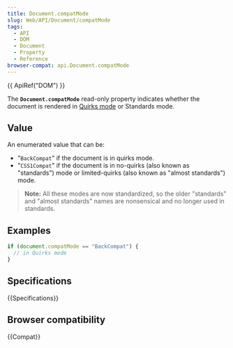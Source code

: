 ```yaml
---
title: Document.compatMode
slug: Web/API/Document/compatMode
tags:
  - API
  - DOM
  - Document
  - Property
  - Reference
browser-compat: api.Document.compatMode
---
```

{{ ApiRef("DOM") }}

The **`Document.compatMode`** read-only property indicates
whether the document is rendered in [Quirks mode](/en-US/docs/Web/HTML/Quirks_Mode_and_Standards_Mode) or
Standards mode.

## Value

An enumerated value that can be:

- "`BackCompat`" if the document is in quirks mode.
- "`CSS1Compat`" if the document is in no-quirks (also known as
  "standards") mode or limited-quirks (also known as "almost standards") mode.

> **Note:** All these modes are now standardized, so the older "standards"
> and "almost standards" names are nonsensical and no longer used in standards.

## Examples

```js
if (document.compatMode == "BackCompat") {
  // in Quirks mode
}
```

## Specifications

{{Specifications}}

## Browser compatibility

{{Compat}}

